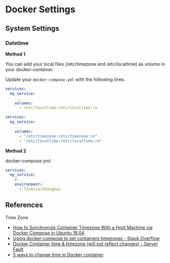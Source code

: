 # Docker Settings

## System Settings

### Datetime

**Method 1**

You can add your local files (/etc/timezone and /etc/localtime) as volume in your docker-container.

Update your `docker-compose.yml` with the following lines.

```yaml
services:
  my_service:
    ...
    volumes:
      - /etc/localtime:/etc/localtime:ro
```

```yaml
services:
  my_service:
    ...
    volumes:
      - "/etc/timezone:/etc/timezone:ro"
      - "/etc/localtime:/etc/localtime:ro"
```

**Method 2**

docker-compose.yml

```yaml
services:
  my_service:
    #...
    environment: 
      - TZ=Asia/Shanghai
```



## References

Time Zone

- [How to Synchronize Container Timezone With a Host Machine via Docker Compose in Ubuntu 18.04](https://medium.com/better-programming/docker-tips-synchronize-container-timezone-with-host-machine-via-docker-compose-in-ubuntu-18-04-6f01615efc24)
- [Using docker-compose to set containers timezones - Stack Overflow](https://stackoverflow.com/questions/39172652/using-docker-compose-to-set-containers-timezones)
- [Docker Container time & timezone (will not reflect changes) - Server Fault](https://serverfault.com/questions/683605/docker-container-time-timezone-will-not-reflect-changes)
- [5 ways to change time in Docker container](https://bobcares.com/blog/change-time-in-docker-container/)
